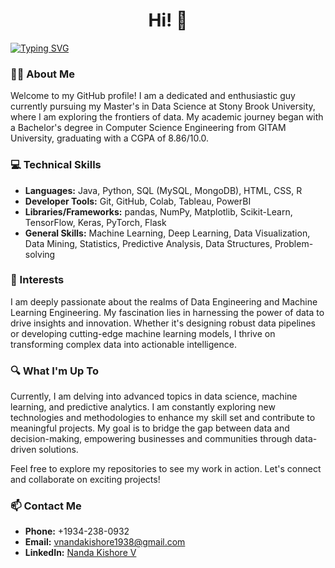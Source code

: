 <h1 align="center"> Hi! 👋</br> 
</h1>
<a href="https://git.io/typing-svg"><img src="https://readme-typing-svg.herokuapp.com?font=Fira+Code&duration=4000&pause=400&center=true&width=830&lines=I'm+Nanda+Kishore+Vuppili;Data+Aficionado;Student+%40+Stony+Brook+University;Nice+to+meet+you+!" alt="Typing SVG" /></a>
<!-- <h3 align="center"> Student @ Stony Brook University  </h3> -->

### 🧑‍🎓 About Me
Welcome to my GitHub profile! I am a dedicated and enthusiastic guy currently pursuing my Master's in Data Science at Stony Brook University, where I am exploring the frontiers of data. My academic journey began with a Bachelor's degree in Computer Science Engineering from GITAM University, graduating with a CGPA of 8.86/10.0.

### 💻 Technical Skills
- **Languages:** Java, Python, SQL (MySQL, MongoDB), HTML, CSS, R
- **Developer Tools:** Git, GitHub, Colab, Tableau, PowerBI
- **Libraries/Frameworks:** pandas, NumPy, Matplotlib, Scikit-Learn, TensorFlow, Keras, PyTorch, Flask
- **General Skills:** Machine Learning, Deep Learning, Data Visualization, Data Mining, Statistics, Predictive Analysis, Data Structures, Problem-solving

### 🌟 Interests
I am deeply passionate about the realms of Data Engineering and Machine Learning Engineering. My fascination lies in harnessing the power of data to drive insights and innovation. Whether it's designing robust data pipelines or developing cutting-edge machine learning models, I thrive on transforming complex data into actionable intelligence.

### 🔍 What I'm Up To
Currently, I am delving into advanced topics in data science, machine learning, and predictive analytics. I am constantly exploring new technologies and methodologies to enhance my skill set and contribute to meaningful projects. My goal is to bridge the gap between data and decision-making, empowering businesses and communities through data-driven solutions.

Feel free to explore my repositories to see my work in action. Let's connect and collaborate on exciting projects!

### 📫 Contact Me
- **Phone:** +1934-238-0932
- **Email:** [vnandakishore1938@gmail.com](mailto:vnandakishore1938@gmail.com)
- **LinkedIn:** [Nanda Kishore V](https://www.linkedin.com/in/nanda-kishore-v)



<!--
**nanda1045/nanda1045** is a ✨ _special_ ✨ repository because its `README.md` (this file) appears on your GitHub profile.

Here are some ideas to get you started:

- 🔭 I’m currently working on ...
- 🌱 I’m currently learning ...
- 👯 I’m looking to collaborate on ...
- 🤔 I’m looking for help with ...
- 💬 Ask me about ...
- 📫 How to reach me: ...
- 😄 Pronouns: ...
- ⚡ Fun fact: ...
-->
